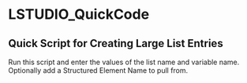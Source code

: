 # LSTUDIO_QuickCode

## Quick Script for Creating Large List Entries

Run this script and enter the values of the list name and variable name.
Optionally add a Structured Element Name to pull from.
